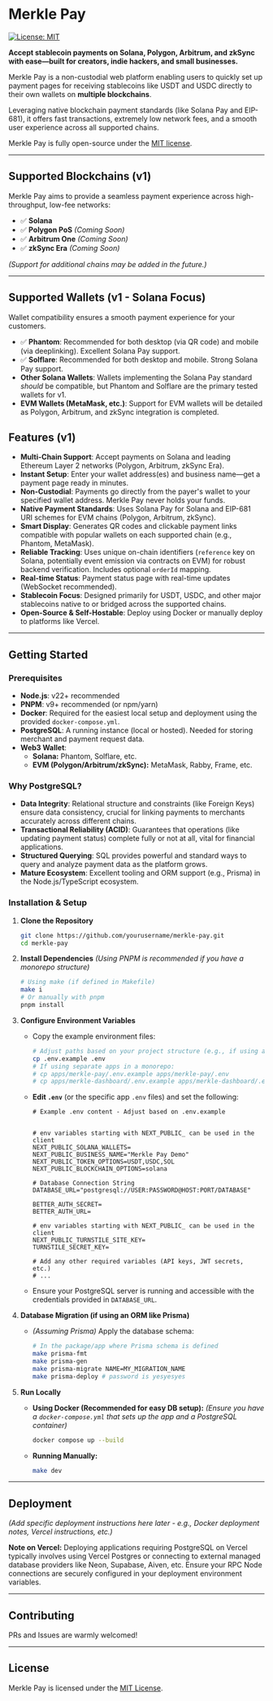 # Merkle Pay

[![License: MIT](https://img.shields.io/badge/License-MIT-yellow.svg)](LICENSE)

**Accept stablecoin payments on Solana, Polygon, Arbitrum, and zkSync with ease—built for creators, indie hackers, and small businesses.**

Merkle Pay is a non-custodial web platform enabling users to quickly set up payment pages for receiving stablecoins like USDT and USDC directly to their own wallets on **multiple blockchains**.

Leveraging native blockchain payment standards (like Solana Pay and EIP-681), it offers fast transactions, extremely low network fees, and a smooth user experience across all supported chains.

Merkle Pay is fully open-source under the [MIT license](LICENSE).

---

## Supported Blockchains (v1)

Merkle Pay aims to provide a seamless payment experience across high-throughput, low-fee networks:

- ✅ **Solana**
- ✅ **Polygon PoS** _(Coming Soon)_
- ✅ **Arbitrum One** _(Coming Soon)_
- ✅ **zkSync Era** _(Coming Soon)_

_(Support for additional chains may be added in the future.)_

---

## Supported Wallets (v1 - Solana Focus)

Wallet compatibility ensures a smooth payment experience for your customers.

- ✅ **Phantom**: Recommended for both desktop (via QR code) and mobile (via deeplinking). Excellent Solana Pay support.
- ✅ **Solflare**: Recommended for both desktop and mobile. Strong Solana Pay support.
- **Other Solana Wallets**: Wallets implementing the Solana Pay standard _should_ be compatible, but Phantom and Solflare are the primary tested wallets for v1.
- **EVM Wallets (MetaMask, etc.)**: Support for EVM wallets will be detailed as Polygon, Arbitrum, and zkSync integration is completed.

## Features (v1)

- **Multi-Chain Support**: Accept payments on Solana and leading Ethereum Layer 2 networks (Polygon, Arbitrum, zkSync Era).
- **Instant Setup**: Enter your wallet address(es) and business name—get a payment page ready in minutes.
- **Non-Custodial**: Payments go directly from the payer's wallet to your specified wallet address. Merkle Pay never holds your funds.
- **Native Payment Standards**: Uses Solana Pay for Solana and EIP-681 URI schemes for EVM chains (Polygon, Arbitrum, zkSync).
- **Smart Display**: Generates QR codes and clickable payment links compatible with popular wallets on each supported chain (e.g., Phantom, MetaMask).
- **Reliable Tracking**: Uses unique on-chain identifiers (`reference` key on Solana, potentially event emission via contracts on EVM) for robust backend verification. Includes optional `orderId` mapping.
- **Real-time Status**: Payment status page with real-time updates (WebSocket recommended).
- **Stablecoin Focus**: Designed primarily for USDT, USDC, and other major stablecoins native to or bridged across the supported chains.
- **Open-Source & Self-Hostable**: Deploy using Docker or manually deploy to platforms like Vercel.

---

## Getting Started

### Prerequisites

- **Node.js**: v22+ recommended
- **PNPM**: v9+ recommended (or npm/yarn)
- **Docker**: Required for the easiest local setup and deployment using the provided `docker-compose.yml`.
- **PostgreSQL**: A running instance (local or hosted). Needed for storing merchant and payment request data.
- **Web3 Wallet**:
  - **Solana:** Phantom, Solflare, etc.
  - **EVM (Polygon/Arbitrum/zkSync):** MetaMask, Rabby, Frame, etc.

### Why PostgreSQL?

- **Data Integrity**: Relational structure and constraints (like Foreign Keys) ensure data consistency, crucial for linking payments to merchants accurately across different chains.
- **Transactional Reliability (ACID)**: Guarantees that operations (like updating payment status) complete fully or not at all, vital for financial applications.
- **Structured Querying**: SQL provides powerful and standard ways to query and analyze payment data as the platform grows.
- **Mature Ecosystem**: Excellent tooling and ORM support (e.g., Prisma) in the Node.js/TypeScript ecosystem.

### Installation & Setup

1.  **Clone the Repository**

    ```bash
    git clone https://github.com/yourusername/merkle-pay.git
    cd merkle-pay
    ```

2.  **Install Dependencies**
    _(Using PNPM is recommended if you have a monorepo structure)_

    ```bash
    # Using make (if defined in Makefile)
    make i
    # Or manually with pnpm
    pnpm install
    ```

3.  **Configure Environment Variables**

    - Copy the example environment files:
      ```bash
      # Adjust paths based on your project structure (e.g., if using apps/*)
      cp .env.example .env
      # If using separate apps in a monorepo:
      # cp apps/merkle-pay/.env.example apps/merkle-pay/.env
      # cp apps/merkle-dashboard/.env.example apps/merkle-dashboard/.env
      ```
    - **Edit `.env`** (or the specific app `.env` files) and set the following:

      ```dotenv
      # Example .env content - Adjust based on .env.example


      # env variables starting with NEXT_PUBLIC_ can be used in the client
      NEXT_PUBLIC_SOLANA_WALLETS=
      NEXT_PUBLIC_BUSINESS_NAME="Merkle Pay Demo"
      NEXT_PUBLIC_TOKEN_OPTIONS=USDT,USDC,SOL
      NEXT_PUBLIC_BLOCKCHAIN_OPTIONS=solana

      # Database Connection String
      DATABASE_URL="postgresql://USER:PASSWORD@HOST:PORT/DATABASE"

      BETTER_AUTH_SECRET=
      BETTER_AUTH_URL=

      # env variables starting with NEXT_PUBLIC_ can be used in the client
      NEXT_PUBLIC_TURNSTILE_SITE_KEY=
      TURNSTILE_SECRET_KEY=

      # Add any other required variables (API keys, JWT secrets, etc.)
      # ...
      ```

    - Ensure your PostgreSQL server is running and accessible with the credentials provided in `DATABASE_URL`.

4.  **Database Migration (if using an ORM like Prisma)**

    - _(Assuming Prisma)_ Apply the database schema:
      ```bash
      # In the package/app where Prisma schema is defined
      make prisma-fmt
      make prisma-gen
      make prisma-migrate NAME=MY_MIGRATION_NAME
      make prisma-deploy # password is yesyesyes
      ```

5.  **Run Locally**
    - **Using Docker (Recommended for easy DB setup):**
      _(Ensure you have a `docker-compose.yml` that sets up the app and a PostgreSQL container)_
      ```bash
      docker compose up --build
      ```
    - **Running Manually:**
      ```bash
      make dev
      ```

---

## Deployment

_(Add specific deployment instructions here later - e.g., Docker deployment notes, Vercel instructions, etc.)_

**Note on Vercel:** Deploying applications requiring PostgreSQL on Vercel typically involves using Vercel Postgres or connecting to external managed database providers like Neon, Supabase, Aiven, etc. Ensure your RPC Node connections are securely configured in your deployment environment variables.

---

## Contributing

PRs and Issues are warmly welcomed!

---

## License

Merkle Pay is licensed under the [MIT License](LICENSE).
